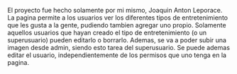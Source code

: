 El proyecto fue hecho solamente por mi mismo, Joaquin Anton Leporace. La pagina permite a los usuarios ver los diferentes
tipos de entretenimiento que les gusta a la gente, pudiendo tambien agregar uno propio. Solamente aquellos usuarios que 
hayan creado el tipo de entretenimiento (o un superusuario) pueden editarlo o borrarlo. Ademas, se va a poder subir una 
imagen desde admin, siendo esto tarea del superusuario. Se puede ademas editar el usuario, independientemente de los 
permisos que uno tenga en la pagina.
